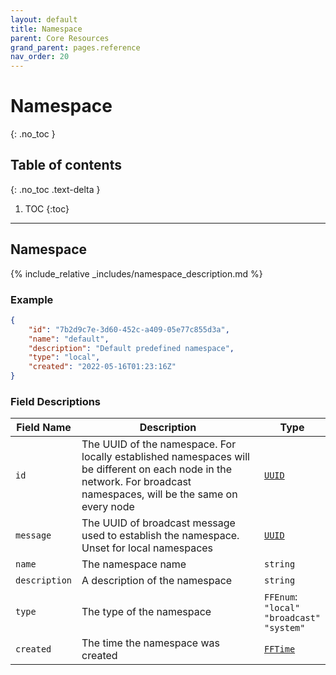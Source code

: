 ```yaml
---
layout: default
title: Namespace
parent: Core Resources
grand_parent: pages.reference
nav_order: 20
---
```


# Namespace
{: .no_toc }

## Table of contents
{: .no_toc .text-delta }

1. TOC
{:toc}

---
## Namespace

{% include_relative _includes/namespace_description.md %}

### Example

```json
{
    "id": "7b2d9c7e-3d60-452c-a409-05e77c855d3a",
    "name": "default",
    "description": "Default predefined namespace",
    "type": "local",
    "created": "2022-05-16T01:23:16Z"
}
```

### Field Descriptions

| Field Name | Description | Type |
|------------|-------------|------|
| `id` | The UUID of the namespace. For locally established namespaces will be different on each node in the network. For broadcast namespaces, will be the same on every node | [`UUID`](simpletypes#uuid) |
| `message` | The UUID of broadcast message used to establish the namespace. Unset for local namespaces | [`UUID`](simpletypes#uuid) |
| `name` | The namespace name | `string` |
| `description` | A description of the namespace | `string` |
| `type` | The type of the namespace | `FFEnum`:<br/>`"local"`<br/>`"broadcast"`<br/>`"system"` |
| `created` | The time the namespace was created | [`FFTime`](simpletypes#fftime) |

